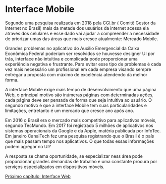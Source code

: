 # Interface Mobile 

Segundo uma pesquisa realizada em 2018 pela CGI.br ( Comitê Gestor da Internet no Brasil) mais da metade dos usuários da internet acessa ela através dos celulares e esse dado vai ajudar a compreender a necessidade de priorizar umas das áreas que mais cresce atualmente: Mercado Mobile.

Grandes problemas no aplicativo do Auxilio Emergencial da Caixa Econômica Federal poderiam ser resolvidos se houvesse designer UI por trás, interface não intuitiva e complicada pode proporcionar uma experiência negativa e frustrante. Para evitar esse tipo de problemas é cada vez mais necessário um profissional em cada empresa visando sempre entregar a proposta com máximo de excelência atendendo da melhor forma.

A interface Mobile exige mais tempo de desenvolvimento que uma página Web, o principal motivo são inúmeras páginas com determinadas ações, cada página deve ser pensada de forma que seja intuitiva ao usuário. O segundo motivo é que a interface Mobile tem suas particularidades e limitações, entretanto é  um mercado que cresce ano após ano.

Em 2016 o Brasil era o mercado mais competitivo para aplicativos móveis, segundo TecMundo. Em 2017 foi registrado 5 milhões de aplicativos nos sistemas operacionais da Google e da Apple, matéria publicada por InfoTec. Em janeiro CanalTech fez uma pesquisa registrando que o Brasil é o país que mais passam tempo nos aplicativos. O que todas essas informações podem agregar no UI?

A resposta se chama oportunidade, se especializar ness área pode proporcionar grandes demandas de trabalho e uma constante procura por serviços especializados em dispositivos móveis.

[Próximo capítulo: Interface Web](./5-Interface-Web.md)